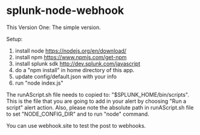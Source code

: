 # splunk-node-webhook


This Version One: The simple version.

Setup:
1. install node https://nodejs.org/en/download/
2. install npm https://www.npmjs.com/get-npm 
3. install splunk sdk http://dev.splunk.com/javascript
4. do a "npm install" in home directory of this app. 
5. update config/default.json with your info
6. run "node index.js"

The runAScript.sh file needs to copied to: "$SPLUNK_HOME/bin/scripts". This is the file that you are going to add in your alert by choosing "Run a script" alert action. Also, please note the absolute path in runAScript.sh file to set "NODE_CONFIG_DIR" and to run "node" command.



You can use webhook.site to test the post to webhooks.


